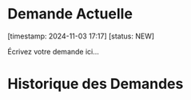 # Demande Actuelle
[timestamp: 2024-11-03 17:17]
[status: NEW]

Écrivez votre demande ici...

# Historique des Demandes